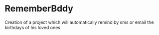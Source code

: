 # RememberBddy
Creation of a project which will automatically remind by sms or email the birthdays of his loved ones
